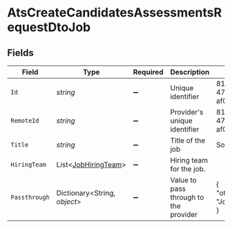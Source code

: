# AtsCreateCandidatesAssessmentsRequestDtoJob


## Fields

| Field                                                           | Type                                                            | Required                                                        | Description                                                     | Example                                                         |
| --------------------------------------------------------------- | --------------------------------------------------------------- | --------------------------------------------------------------- | --------------------------------------------------------------- | --------------------------------------------------------------- |
| `Id`                                                            | *string*                                                        | :heavy_minus_sign:                                              | Unique identifier                                               | 8187e5da-dc77-475e-9949-af0f1fa4e4e3                            |
| `RemoteId`                                                      | *string*                                                        | :heavy_minus_sign:                                              | Provider's unique identifier                                    | 8187e5da-dc77-475e-9949-af0f1fa4e4e3                            |
| `Title`                                                         | *string*                                                        | :heavy_minus_sign:                                              | Title of the job                                                | Software Engineer                                               |
| `HiringTeam`                                                    | List<[JobHiringTeam](../../Models/Components/JobHiringTeam.md)> | :heavy_minus_sign:                                              | Hiring team for the job.                                        |                                                                 |
| `Passthrough`                                                   | Dictionary<String, *object*>                                    | :heavy_minus_sign:                                              | Value to pass through to the provider                           | {<br/>"other_known_names": "John Doe"<br/>}                     |